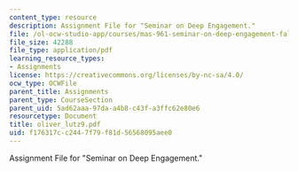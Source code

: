 ```yaml
---
content_type: resource
description: Assignment File for "Seminar on Deep Engagement."
file: /ol-ocw-studio-app/courses/mas-961-seminar-on-deep-engagement-fall-2004/f176317cc2447f79f81d56568095aee0_oliver_lutz9.pdf
file_size: 42288
file_type: application/pdf
learning_resource_types:
- Assignments
license: https://creativecommons.org/licenses/by-nc-sa/4.0/
ocw_type: OCWFile
parent_title: Assignments
parent_type: CourseSection
parent_uid: 5ad62aaa-97da-a4b8-c43f-a3ffc62e80e6
resourcetype: Document
title: oliver_lutz9.pdf
uid: f176317c-c244-7f79-f81d-56568095aee0
---
```

Assignment File for "Seminar on Deep Engagement."